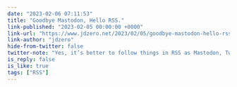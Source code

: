 ```yaml
---
date: "2023-02-06 07:11:53"
title: "Goodbye Mastodon, Hello RSS."
link-published: "2023-02-05 00:00:00 +0000"
link-url: "https://www.jdzero.net/2023/02/05/goodbye-mastodon-hello-rss/"
link-author: "jdzero"
hide-from-twitter: false
twitter-note: "Yes, it’s better to follow things in RSS as Mastodon, Twitter et al  steal your time. Just need a way to follow my Mastodon stream in NetNewsWire."
is_reply: false
is_like: true
tags: ["RSS"]
---
```


